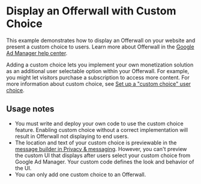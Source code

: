# Display an Offerwall with Custom Choice

This example demonstrates how to display an Offerwall on your website and
present a custom choice to users. Learn more about Offerwall in the
[Google Ad Manager help center][admanager_hc_offerwall].

Adding a custom choice lets you implement your own monetization solution
as an additional user selectable option within your Offerwall. For example, you
might let visitors purchase a subscription to access more content. For more
information about custom choice, see
[Set up a "custom choice" user choice][admanager_hc_offerwall_customchoice].

## Usage notes

*   You must write and deploy your own code to use the custom choice
    feature. Enabling custom choice without a correct implementation will result
    in Offerwall not displaying to end users.
*   The location and text of your custom choice is previewable in the
    [message builder in Privacy & messaging][admanager_hc_create_message].
    However, you can't preview the custom UI that displays after users select
    your custom choice from Google Ad Manager. Your custom code defines the look
    and behavior of the UI.
*   You can only add one custom choice to an Offerwall.

[admanager_hc_offerwall]: //support.google.com/admanager/answer/13860694
[admanager_hc_create_message]: //support.google.com/admanager/answer/11897778
[admanager_hc_offerwall_customchoice]: //support.google.com/admanager/answer/13566866
